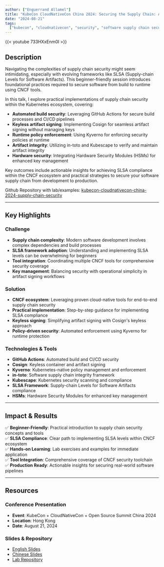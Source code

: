 ```yaml
---
author: ["Enguerrand Allamel"]
title: "KubeCon CloudNativeCon China 2024: Securing the Supply Chain: A Practical Guide to SLSA Compliance from Build to Runtime | 保障供应链安全：从构建到运行的SLSA合规实用指南"
date: "2024-08-21"
tags:
  ["kubecon", "cloudnativecon", "security", "software supply chain security"]
---
```


{{< youtube 733HXxEnm0I >}}

## Description

Navigating the complexities of supply chain security might seem intimidating, especially with evolving frameworks like SLSA (Supply-chain Levels for Software Artifacts). This beginner-friendly session introduces foundational practices required to secure software from build to runtime using CNCF tools.

In this talk, I explore practical implementations of supply chain security within the Kubernetes ecosystem, covering:

- **Automated build security**: Leveraging GitHub Actions for secure build processes and CI/CD pipelines
- **Keyless artifact signing**: Implementing Cosign for seamless artifact signing without managing keys
- **Runtime policy enforcement**: Using Kyverno for enforcing security policies at runtime
- **Artifact integrity**: Utilizing in-toto and Kubescape to verify and maintain artifact integrity
- **Hardware security**: Integrating Hardware Security Modules (HSMs) for enhanced key management

Key outcomes include actionable insights for achieving SLSA compliance within the CNCF ecosystem and practical strategies to secure your software supply chain from development to production.

Github Repository with lab/examples: [kubecon-cloudnativecon-china-2024-supply-chain-security](https://github.com/AEnguerrand/kubecon-cloudnativecon-china-2024-supply-chain-security)

---

## Key Highlights

### Challenge

- **Supply chain complexity**: Modern software development involves complex dependencies and build processes
- **SLSA framework adoption**: Understanding and implementing SLSA levels can be overwhelming for beginners
- **Tool integration**: Coordinating multiple CNCF tools for comprehensive security coverage
- **Key management**: Balancing security with operational simplicity in artifact signing workflows

### Solution

- **CNCF ecosystem**: Leveraging proven cloud-native tools for end-to-end supply chain security
- **Practical implementation**: Step-by-step guidance for implementing SLSA compliance
- **Keyless signing**: Simplifying artifact signing with Cosign's keyless approach
- **Policy-driven security**: Automated enforcement using Kyverno for runtime protection

### Technologies & Tools

- **GitHub Actions**: Automated build and CI/CD security
- **Cosign**: Keyless container and artifact signing
- **Kyverno**: Kubernetes-native policy management and enforcement
- **in-toto**: Software supply chain integrity framework
- **Kubescape**: Kubernetes security scanning and compliance
- **SLSA Framework**: Supply-chain Levels for Software Artifacts compliance
- **HSMs**: Hardware Security Modules for enhanced key management

---

## Impact & Results

✅ **Beginner-Friendly**: Practical introduction to supply chain security concepts and tools  
✅ **SLSA Compliance**: Clear path to implementing SLSA levels within CNCF ecosystem  
✅ **Hands-on Learning**: Lab exercises and examples for immediate application  
✅ **Tool Integration**: Comprehensive coverage of CNCF security toolchain  
✅ **Production Ready**: Actionable insights for securing real-world software pipelines

---

## Resources

### Conference Presentation

- **Event**: KubeCon + CloudNativeCon + Open Source Summit China 2024
- **Location**: Hong Kong
- **Date**: August 21, 2024

### Slides & Repository

- [English Slides](https://static.sched.com/hosted_files/kccncossaidevchn2024/91/English%20-%20Securing%20the%20Supply%20Chain%20A%20Practical%20Guide%20to%20SLSA%20Compliance%20from%20Build%20to%20Runtime.pdf)
- [Chinese Slides](https://static.sched.com/hosted_files/kccncossaidevchn2024/3d/Chinese%20%28Automatic%20Translation%29%20-%20Securing%20the%20Supply%20Chain%20A%20Practical%20Guide%20to%20SLSA%20Compliance%20from%20Build%20to%20Runtime.pdf)
- [Lab Repository](https://github.com/AEnguerrand/kubecon-cloudnativecon-china-2024-supply-chain-security)
